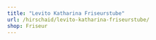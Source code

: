 ```yaml
---
title: "Levito Katharina Friseurstube"
url: /hirschaid/levito-katharina-friseurstube/
shop: Friseur
---
```

